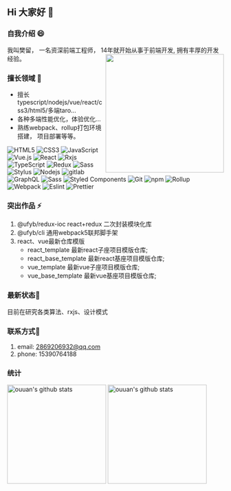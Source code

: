 ## Hi 大家好 👋

### 自我介绍 😄

我叫樊留， 一名资深前端工程师， 14年就开始从事于前端开发, 拥有丰厚的开发经验。
<a href="https://github.com/codcer/" style="margin-left: 20px;"><img src="https://media.giphy.com/media/SWoSkN6DxTszqIKEqv/giphy.gif" align="right" height="275" /></a>

### 擅长领域 👯
   * 擅长typescript/nodejs/vue/react/css3/html5/多端taro...
   * 各种多端性能优化，体验优化...
   * 熟练webpack、rollup打包环境搭建， 项目部署等等。

![HTML5](https://img.shields.io/badge/-HTML5-%23E44D27?style=flat-square&logo=html5&logoColor=ffffff)
![CSS3](https://img.shields.io/badge/-CSS3-%231572B6?style=flat-square&logo=css3)
![JavaScript](https://img.shields.io/badge/-JavaScript-%23F7DF1C?style=flat-square&logo=javascript&logoColor=000000&labelColor=%23F7DF1C&color=%23FFCE5A)
![Vue.js](https://img.shields.io/badge/-Vue.js-%232c3e50?style=flat-square&logo=Vue.js)
![React](https://img.shields.io/badge/-React-%23282C34?style=flat-square&logo=react)
![Rxjs](https://img.shields.io/badge/-Rxjs-%23B7178C?style=flat-square&logo=ReactiveX&logoColor=white)
![TypeScript](https://img.shields.io/badge/-TypeScript-007ACC?style=flat-square&logo=typescript&logoColor=white)
![Redux](https://img.shields.io/badge/-Redux-764ABC?style=flat-square&logo=redux&logoColor=white)
![Sass](https://img.shields.io/badge/-Sass-%23CC6699?style=flat-square&logo=sass&logoColor=ffffff)
![Stylus](https://img.shields.io/badge/-Stylus-%23333333?style=flat-square&logo=stylus)
![Nodejs](https://img.shields.io/badge/-Nodejs-43853d?style=flat-square&logo=Node.js&logoColor=white)
![gitlab](https://img.shields.io/badge/-Github_Actions-2088FF?style=flat-square&logo=github-actions&logoColor=white)
<br/>
<img alt="GraphQL" src="https://img.shields.io/badge/-GraphQL-E10098?style=flat-square&logo=graphql&logoColor=white" />
<img alt="Sass" src="https://img.shields.io/badge/-Sass-CC6699?style=flat-square&logo=sass&logoColor=white" />
<img alt="Styled Components" src="https://img.shields.io/badge/-Styled_Components-db7092?style=flat-square&logo=styled-components&logoColor=white" />
![Git](https://img.shields.io/badge/-Git-%23F05032?style=flat-square&logo=git&logoColor=%23ffffff)
<img alt="npm" src="https://img.shields.io/badge/-NPM-CB3837?style=flat-square&logo=npm&logoColor=white" />
<img alt="Rollup" src="https://img.shields.io/badge/-Rollup-EC4A3F?style=flat-square&logo=rollup.js&logoColor=white" />
<img alt="Webpack" src="https://img.shields.io/badge/-Webpack-%232C3A42?style=flat-square&logo=webpack&logoColor=white" />
<img alt="Eslint" src="https://img.shields.io/badge/-ESLint-%234B32C3?style=flat-square&logo=eslint" />
<img alt="Prettier" src="https://img.shields.io/badge/-Prettier-F7B93E?style=flat-square&logo=prettier&logoColor=white" />

### 突出作品 ⚡

1. @ufyb/redux-ioc react+redux 二次封装模块化库
2. @ufyb/cli 通用webpack5联邦脚手架
3. react、vue最新仓库模版
   - react_template 最新react子座项目模版仓库;
   - react_base_template 最新react基座项目模版仓库;
   - vue_template 最新vue子座项目模版仓库;
   - vue_base_template 最新vue基座项目模版仓库;

###  最新状态🔭

目前在研究各类算法、rxjs、设计模式

### 联系方式💬

1. email: 2869206932@qq.com
2. phone: 15390764188

### 统计

<p align="left">
<img alt="ouuan's github stats" height='230' src="https://github-readme-stats.vercel.app/api?username=codcer&show_icons=true&include_all_commits=true">
<img alt="ouuan's github stats" height='230' src="https://github-readme-stats.vercel.app/api/top-langs/?username=codcer">
</p>
